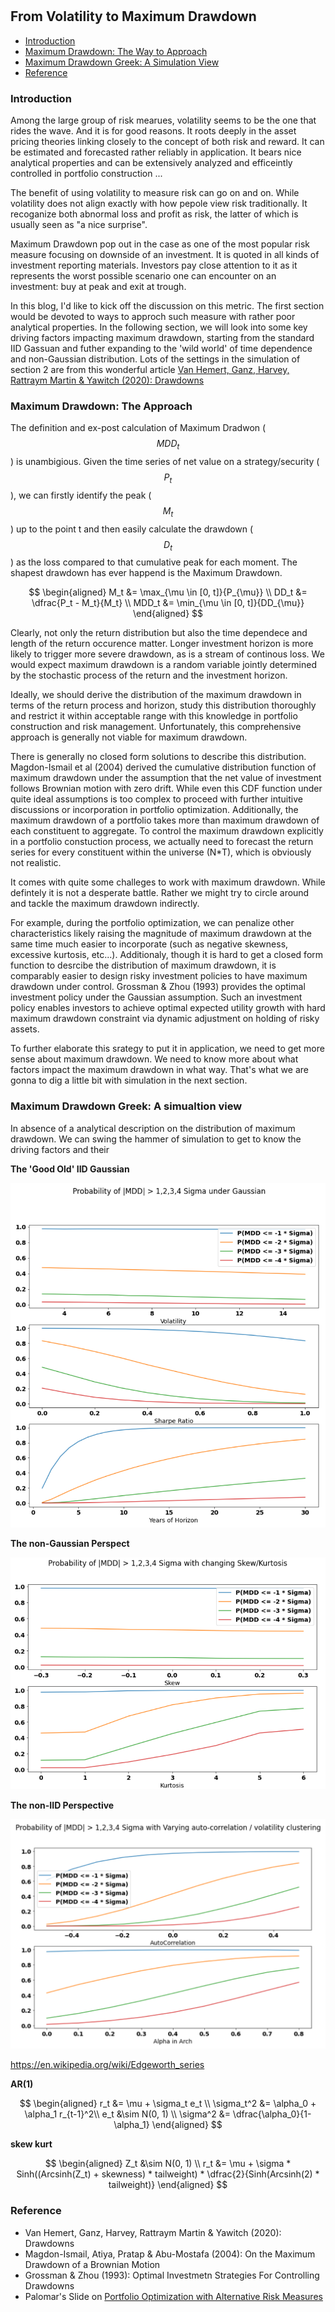 #

## From Volatility to Maximum Drawdown


- [Introduction](#introduction)
- [Maximum Drawdown: The Way to Approach](#approach)
- [Maximum Drawdown Greek: A Simulation View](#factor)
- [Reference](#ref)

### Introduction <a name="introduction"></a>

Among the large group of risk mearues, volatility seems to be the one that rides the wave. And it is for good reasons. It roots deeply in the asset pricing theories linking closely to the concept of both risk and reward. It can be estimated and forecasted rather reliably in application. It bears nice analytical properties and can be extensively analyzed and efficeintly controlled in portfolio construction ...

The benefit of using volatility to measure risk can go on and on. While volatility does not align exactly with how pepole view risk traditionally. It recoganize both abnormal loss and profit as risk, the latter of which is usually seen as "a nice surprise". 

Maximum Drawdown pop out in the case as one of the most popular risk measure focusing on downside of an investment. It is quoted in all kinds of investment reporting materials. Investors pay close attention to it as it represents the worst possible scenario one can encounter on an investment: buy at peak and exit at trough.

In this blog, I'd like to kick off the discussion on this metric. The first section would be devoted to ways to approch such measure with rather poor analytical properties. In the following section, we will look into some key driving factors impacting maximum drawdown, starting from the standard IID Gassuan and futher expanding to the 'wild world' of time dependence and non-Gaussian distribution. Lots of the settings in the simulation of section 2 are from this wonderful article [Van Hemert, Ganz, Harvey, Rattraym Martin & Yawitch (2020): Drawdowns](https://papers.ssrn.com/sol3/papers.cfm?abstract_id=3583864)

### Maximum Drawdown: The Approach <a name="approach"></a>

The definition and ex-post calculation of Maximum Dradwon ($$MDD_t$$) is unambigious. Given the time series of net value on a strategy/security ($$P_t$$), we can firstly identify the peak ($$M_t$$) up to the point t and then easily calculate the drawdown ($$D_t$$) as the loss compared to that cumulative peak for each moment. The shapest drawdown has ever happend is the Maximum Drawdown.

$$
\begin{aligned}
M_t &= \max_{\mu \in [0, t]}{P_{\mu}} \\
DD_t &= \dfrac{P_t - M_t}{M_t} \\
MDD_t &= \min_{\mu \in [0, t]}{DD_{\mu}}
\end{aligned}
$$

Clearly, not only the return distribution but also the time dependece and length of the return occurence matter. Longer investment horizon is more likely to trigger more severe drawdown, as is a stream of continous loss. We would expect maximum drawdown is a random variable jointly determined by the stochastic process of the return and the investment horizon. 

Ideally, we should derive the distribution of the maximum drawdown in terms of the return process and horizon, study this distribution thoroughly and restrict it within acceptable range with this knowledge in portfolio construction and risk management. Unfortunately, this comprehensive approach is generally not viable for maximum drawdown. 

There is generally no closed form solutions to describe this distribution. Magdon-Ismail et al (2004) derived the cumulative distribution function of maximum drawdown under the assumption that the net value of investment follows Brownian motion with zero drift. While even this CDF function under quite ideal assumptions is too complex to proceed with further intuitive discussions or incorporation in portfolio optimization. Additionally, the maximum drawdown of a portfolio takes more than maximum drawdown of each constituent to aggregate. To control the maximum drawdown explicitly in a portfolio constuction process, we actually need to forecast the return series for every constituent within the universe (N*T), which is obviously not realistic. 

It comes with quite some challeges to work with maximum drawdown. While defintely it is not a desperate battle. Rather we might try to circle around and tackle the maximum drawdown indirectly. 

For example, during the portfolio optimization, we can penalize other characteristics likely raising the magnitude of maximum drawdown at the same time much easier to incorporate (such as negative skewness, excessive kurtosis, etc...). Additionaly, though it is hard to get a closed form function to desrcibe the distribution of maximum drawdown, it is comparably easier to design risky investment policies to have maximum drawdown under control. Grossman & Zhou (1993) provides the optimal investment policy under the Gaussian assumption. Such an investment policy enables investors to achieve optimal expected utility growth with hard maximum drawdown constraint via dynamic adjustment on holding of risky assets. 

To further elaborate this srategy to put it in application, we need to get more sense about maximum drawdown. We need to know more about what factors impact the maximum drawdown in what way. That's what we are gonna to dig a little bit with simulation in the next section.


### Maximum Drawdown Greek: A simualtion view <a name="factor"></a>

In absence of a analytical description on the distribution of maximum drawdown. We can swing the hammer of simulation to get to know the driving factors and their 

**The 'Good Old' IID Gaussian**

![Gaussian](https://raw.githubusercontent.com/SkyBlueRW/SkyBlueRW.github.io/main/_posts/asset/mdd_gaussian.png)

**The non-Gaussian Perspect**

![Moment](https://raw.githubusercontent.com/SkyBlueRW/SkyBlueRW.github.io/main/_posts/asset/mdd_moment.png)

**The non-IID Perspective**

![Auto](https://raw.githubusercontent.com/SkyBlueRW/SkyBlueRW.github.io/main/_posts/asset/mdd_tsc.png)

https://en.wikipedia.org/wiki/Edgeworth_series

**AR(1)**

$$
\begin{aligned}
r_t &= \mu + \sigma_t e_t \\
\sigma_t^2 &= \alpha_0 + \alpha_1 r_{t-1}^2\\
e_t &\sim N(0, 1) \\
\sigma^2 &= \dfrac{\alpha_0}{1-\alpha_1}
\end{aligned}
$$


**skew kurt**

$$
\begin{aligned}
Z_t &\sim N(0, 1) \\
r_t &= \mu + \sigma * Sinh((Arcsinh(Z_t) + skewness) * tailweight) * \dfrac{2}{Sinh(Arcsinh(2) * tailweight)}
\end{aligned}
$$


### Reference <a name="ref"></a>

- Van Hemert, Ganz, Harvey, Rattraym Martin & Yawitch (2020): Drawdowns
- Magdon-Ismail, Atiya, Pratap & Abu-Mostafa (2004): On the Maximum Drawdown of a Brownian Motion
- Grossman & Zhou (1993): Optimal Investmetn Strategies For Controlling Drawdowns
- Palomar's Slide on [Portfolio Optimization with Alternative Risk Measures](https://palomar.home.ece.ust.hk/MAFS5310_lectures/slides_CVaR_portfolio.html#1)
  
